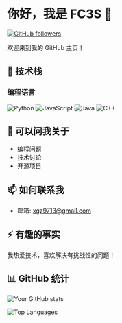# 你好，我是 FC3S 👋

[![GitHub followers](https://img.shields.io/github/followers/FC3S?style=social)](https://github.com/FC3S)

欢迎来到我的 GitHub 主页！

## 🔧 技术栈

### 编程语言
![Python](https://img.shields.io/badge/-Python-3776AB?style=flat-square&logo=python&logoColor=white)
![JavaScript](https://img.shields.io/badge/-JavaScript-F7DF1E?style=flat-square&logo=javascript&logoColor=black)
![Java](https://img.shields.io/badge/-Java-007396?style=flat-square&logo=java&logoColor=white)
![C++](https://img.shields.io/badge/-C++-00599C?style=flat-square&logo=c%2B%2B&logoColor=white)

## 💬 可以问我关于

- 编程问题
- 技术讨论
- 开源项目

## 📫 如何联系我

- 邮箱: [xgz9713@gmail.com](mailto:xgz9713@gmail.com)

## ⚡ 有趣的事实

我热爱技术，喜欢解决有挑战性的问题！

## 📊 GitHub 统计

![Your GitHub stats](https://github-readme-stats.vercel.app/api?username=FC3S&show_icons=true&theme=radical)

![Top Languages](https://github-readme-stats.vercel.app/api/top-langs/?username=FC3S&layout=compact&theme=radical)

